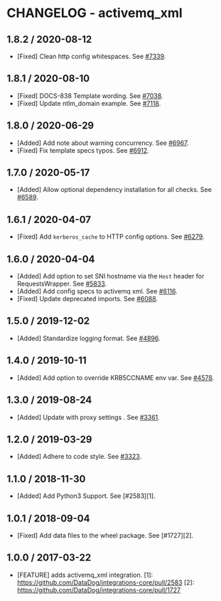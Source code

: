 # CHANGELOG - activemq_xml

## 1.8.2 / 2020-08-12

* [Fixed] Clean http config whitespaces. See [#7339](https://github.com/DataDog/integrations-core/pull/7339).

## 1.8.1 / 2020-08-10

* [Fixed] DOCS-838 Template wording. See [#7038](https://github.com/DataDog/integrations-core/pull/7038).
* [Fixed] Update ntlm_domain example. See [#7118](https://github.com/DataDog/integrations-core/pull/7118).

## 1.8.0 / 2020-06-29

* [Added] Add note about warning concurrency. See [#6967](https://github.com/DataDog/integrations-core/pull/6967).
* [Fixed] Fix template specs typos. See [#6912](https://github.com/DataDog/integrations-core/pull/6912).

## 1.7.0 / 2020-05-17

* [Added] Allow optional dependency installation for all checks. See [#6589](https://github.com/DataDog/integrations-core/pull/6589).

## 1.6.1 / 2020-04-07

* [Fixed] Add `kerberos_cache` to HTTP config options. See [#6279](https://github.com/DataDog/integrations-core/pull/6279).

## 1.6.0 / 2020-04-04

* [Added] Add option to set SNI hostname via the `Host` header for RequestsWrapper. See [#5833](https://github.com/DataDog/integrations-core/pull/5833).
* [Added] Add config specs to activemq xml. See [#6116](https://github.com/DataDog/integrations-core/pull/6116).
* [Fixed] Update deprecated imports. See [#6088](https://github.com/DataDog/integrations-core/pull/6088).

## 1.5.0 / 2019-12-02

* [Added] Standardize logging format. See [#4896](https://github.com/DataDog/integrations-core/pull/4896).

## 1.4.0 / 2019-10-11

* [Added] Add option to override KRB5CCNAME env var. See [#4578](https://github.com/DataDog/integrations-core/pull/4578).

## 1.3.0 / 2019-08-24

* [Added] Update with proxy settings . See [#3361](https://github.com/DataDog/integrations-core/pull/3361).

## 1.2.0 / 2019-03-29

* [Added] Adhere to code style. See [#3323](https://github.com/DataDog/integrations-core/pull/3323).

## 1.1.0 / 2018-11-30

* [Added] Add Python3 Support. See [#2583][1].

## 1.0.1 / 2018-09-04

* [Fixed] Add data files to the wheel package. See [#1727][2].

## 1.0.0 / 2017-03-22

* [FEATURE] adds activemq_xml integration.
[1]: https://github.com/DataDog/integrations-core/pull/2583
[2]: https://github.com/DataDog/integrations-core/pull/1727
